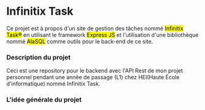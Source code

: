 # Infinitix Task 
Ce projet est à propos d'un site de gestion des tâches nommé <mark>Infinitix Task®</mark> en utilisant le framework <mark>Express JS</mark> et l'utilisation d'une bibliothèque nommé <mark>AlaSQL</mark> comme outils pour le back-end de ce site.

### Description du projet
Ceci est une repository pour le backend avec l'API Rest de mon projet personnel pendant une année de passage (L1) chez HEI(Haute École d'informatique) nommé Infinitix Task.

### L'idée générale du projet
